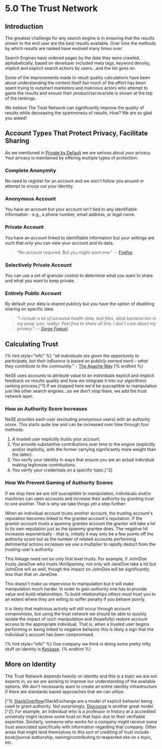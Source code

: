 # 5.0 The Trust Network

## Introduction

The greatest challenge for any search engine is in ensuring that the results shown to the end user are the best results available. Over time the methods by which results are ranked have evolved many times over.

Search Engines have ordered pages by the date they were crawled, alphabetically, based on developer included meta tags, keyword density, implicit and explicit search actions by users...and the list goes on.

Some of the improvements made to result quality calculations have been about understanding the content itself but much of the effort has been spent trying to outsmart marketers and malicious actors who attempt to game the results and ensure their product/service/site is shown at the top of the rankings.

We believe The Trust Network can significantly improve the quality of results while decreasing the spamminess of results. How? We are so glad you asked!

## Account Types That Protect Privacy, Facilitate Sharing

As we mentioned in [Private by Default](3.-private-by-default.md) we are serious about your privacy. Your privacy is maintained by offering multiple types of protection:

### Complete Anonymity

No need to register for an account and we won't follow you around or attempt to snoop out your identity.

### Anonymous Account

You have an account but your account isn't tied to any identifiable information - e.g., a phone number, email address, or legal name.

### Private Account

You have an account linked to identifiable information but your settings are such that only you can view your account and its data.

> "No account required. But you might want one." -- [Firefox](https://www.mozilla.org/en-US/firefox/72.0.1/whatsnew/all/?oldversion=71.0).

### Selectively Private Account

You can use a set of granular control to determine what you want to share and what you want to keep private.

### Entirely Public Account

By default your data is shared publicly but you have the option of disabling sharing on specific data.

> "_I include a lot of personal health data, test files, what bacteria live in my poop \(yes, really\). Feel free to share all this. I don’t care about my privacy." --_ [_Serge Faguet_](https://hackernoon.com/im-32-and-spent-200k-on-biohacking-became-calmer-thinner-extroverted-healthier-happier-2a2e846ae113)_._

## Calculating Trust

{% hint style="info" %}
"_all individuals are given the opportunity to participate, but their influence is based on publicly earned merit – what they contribute to the community._" - [The Apache Way](http://www.apache.org/theapacheway/)
{% endhint %}

NeSE uses accounts to attribute value to an individuals explicit and implicit feedback on results quality and how we integrate it into our algorithmic ranking process.\[^1\] If we stopped here we'd be susceptible to manipulation just like other search engines...so we don't stop there, we add the trust network layer.

### How an Authority Score Increases

NeSE provides each user \(excluding anonymous users\) with an authority score. This starts quite low and can be increased over time through four methods:

1. A trusted user explicitly trusts your account.
2. You provide substantive contributions over time to the engine \(explicitly and/or implicitly, with the former carrying significantly more weight than the latter\).
3. You verify your identity in ways that ensure you are an actual individual making legitimate contributions.
4. You verify your credentials on a specific topic.\[^2\]

### How We Prevent Gaming of Authority Scores

If we stop here we are _still_ susceptible to manipulation, individuals and/or machines can open accounts and increase their authority by granting trust to one another. That is why we take things yet a step further:

When an individual account trusts another account, the trusting account's reputation becomes linked to the grantee account's reputation. If the grantor account trusts a spammy grantee account the grantor will take a hit to its own reputation just as the spammy grantee does. The negative hit increases exponentially - that is, initially it may only be a few points off the authority score but as the number of related accounts performing detrimental actions increases we use a multiplier to rapidly deduct from the trusting user's authority.

This linkage need not be only first level trusts. For example, if JohnDoe trusts JaneDoe who trusts IAmSpammy, not only will JaneDoe take a hit but JohnDoe will as well, though the impact on JohnDoe will be significantly less than that on JaneDoe.

This doesn't make us impervious to manipulation but it will make manipulation much harder. In order to gain authority one has to provide value and build relationships. To build relationships others must trust you to an extent where they are willing to suffer penalty if you behave poorly.

It is likely that malicious activity will still occur through account compromises, but using the trust network we should be able to quickly isolate the impact of such manipulation and \(hopefully\) restore account access to the appropriate individual. That is, when a trusted user begins performing or being linked to negative behavior this is likely a sign that the individual's account has been compromised. 

{% hint style="info" %}
One company we think is doing some pretty nifty stuff on identity is [Keybase](https://keybase.io/).
{% endhint %}

## More on Identity

The Trust Network depends heavily on identity and this is a topic we are not experts in, so we are working to improve our understanding of the available options. We don't necessarily want to create an entire identity infrastructure if there are standards based approaches that we can utilize.

\[^1\]: [StackOverflow](https://stackoverflow.com/)/StackExchange are a model of explicit behavior being used to grant authority. Not surprisingly, [Discourse](https://www.discourse.org/) is another great model.  
\[^2\]: For example, an individual who is a professor in history at a accredited university might receive some trust on that topic due to their verifiable expertise. Similarly, someone who works for a company might receive some trust associated specifically with information regarding that company. Other areas that might lend themselves to this sort of crediting of trust include book/journal authorship, owning/contributing to respected site on x topic, etc.



